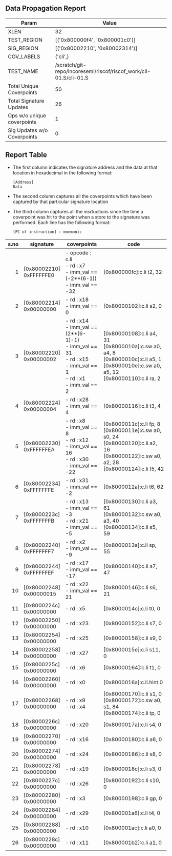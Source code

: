 
## Data Propagation Report

| Param                     | Value    |
|---------------------------|----------|
| XLEN                      | 32      |
| TEST_REGION               | [('0x800000f4', '0x800001c0')]      |
| SIG_REGION                | [('0x80002210', '0x80002314')]      |
| COV_LABELS                | ('cli',)      |
| TEST_NAME                 | /scratch/git-repo/incoresemi/riscof/riscof_work/cli-01.S/cli-01.S    |
| Total Unique Coverpoints  | 50      |
| Total Signature Updates   | 26      |
| Ops w/o unique coverpoints | 1      |
| Sig Updates w/o Coverpoints | 0    |

## Report Table

- The first column indicates the signature address and the data at that location in hexadecimal in the following format: 
  ```
  [Address]
  Data
  ```

- The second column captures all the coverpoints which have been captured by that particular signature location

- The third column captures all the insrtuctions since the time a coverpoint was
  hit to the point when a store to the signature was performed. Each line has
  the following format:
  ```
  [PC of instruction] : mnemonic
  ```

|s.no|        signature         |                                                            coverpoints                                                             |                                                                          code                                                                          |
|---:|--------------------------|------------------------------------------------------------------------------------------------------------------------------------|--------------------------------------------------------------------------------------------------------------------------------------------------------|
|   1|[0x80002210]<br>0xFFFFFFE0|- opcode : c.li<br> - rd : x7<br> - imm_val == (-2**(6-1))<br> - imm_val == -32<br>                                                 |[0x800000fc]:c.li t2, 32<br>                                                                                                                            |
|   2|[0x80002214]<br>0x00000000|- rd : x18<br> - imm_val == 0<br>                                                                                                   |[0x80000102]:c.li s2, 0<br>                                                                                                                             |
|   3|[0x80002220]<br>0x00000002|- rd : x14<br> - imm_val == (2**(6-1)-1)<br> - imm_val == 31<br> - rd : x15<br> - imm_val == 1<br> - rd : x1<br> - imm_val == 2<br> |[0x80000108]:c.li a4, 31<br> [0x8000010a]:c.sw a0, a4, 8<br> [0x8000010c]:c.li a5, 1<br> [0x8000010e]:c.sw a0, a5, 12<br> [0x80000110]:c.li ra, 2<br>   |
|   4|[0x80002224]<br>0x00000004|- rd : x28<br> - imm_val == 4<br>                                                                                                   |[0x80000116]:c.li t3, 4<br>                                                                                                                             |
|   5|[0x80002230]<br>0xFFFFFFEA|- rd : x8<br> - imm_val == 8<br> - rd : x12<br> - imm_val == 16<br> - rd : x30<br> - imm_val == -22<br>                             |[0x8000011c]:c.li fp, 8<br> [0x8000011e]:c.sw a0, s0, 24<br> [0x80000120]:c.li a2, 16<br> [0x80000122]:c.sw a0, a2, 28<br> [0x80000124]:c.li t5, 42<br> |
|   6|[0x80002234]<br>0xFFFFFFFE|- rd : x31<br> - imm_val == -2<br>                                                                                                  |[0x8000012a]:c.li t6, 62<br>                                                                                                                            |
|   7|[0x8000223c]<br>0xFFFFFFFB|- rd : x13<br> - imm_val == -3<br> - rd : x21<br> - imm_val == -5<br>                                                               |[0x80000130]:c.li a3, 61<br> [0x80000132]:c.sw a0, a3, 40<br> [0x80000134]:c.li s5, 59<br>                                                              |
|   8|[0x80002240]<br>0xFFFFFFF7|- rd : x2<br> - imm_val == -9<br>                                                                                                   |[0x8000013a]:c.li sp, 55<br>                                                                                                                            |
|   9|[0x80002244]<br>0xFFFFFFEF|- rd : x17<br> - imm_val == -17<br>                                                                                                 |[0x80000140]:c.li a7, 47<br>                                                                                                                            |
|  10|[0x80002248]<br>0x00000015|- rd : x22<br> - imm_val == 21<br>                                                                                                  |[0x80000146]:c.li s6, 21<br>                                                                                                                            |
|  11|[0x8000224c]<br>0x00000000|- rd : x5<br>                                                                                                                       |[0x8000014c]:c.li t0, 0<br>                                                                                                                             |
|  12|[0x80002250]<br>0x00000000|- rd : x23<br>                                                                                                                      |[0x80000152]:c.li s7, 0<br>                                                                                                                             |
|  13|[0x80002254]<br>0x00000000|- rd : x25<br>                                                                                                                      |[0x80000158]:c.li s9, 0<br>                                                                                                                             |
|  14|[0x80002258]<br>0x00000000|- rd : x27<br>                                                                                                                      |[0x8000015e]:c.li s11, 0<br>                                                                                                                            |
|  15|[0x8000225c]<br>0x00000000|- rd : x6<br>                                                                                                                       |[0x80000164]:c.li t1, 0<br>                                                                                                                             |
|  16|[0x80002260]<br>0x00000000|- rd : x0<br>                                                                                                                       |[0x8000016a]:c.li.hint.0<br>                                                                                                                            |
|  17|[0x80002268]<br>0x00000000|- rd : x9<br> - rd : x4<br>                                                                                                         |[0x80000170]:c.li s1, 0<br> [0x80000172]:c.sw a0, s1, 84<br> [0x80000174]:c.li tp, 0<br>                                                                |
|  18|[0x8000226c]<br>0x00000000|- rd : x20<br>                                                                                                                      |[0x8000017a]:c.li s4, 0<br>                                                                                                                             |
|  19|[0x80002270]<br>0x00000000|- rd : x16<br>                                                                                                                      |[0x80000180]:c.li a6, 0<br>                                                                                                                             |
|  20|[0x80002274]<br>0x00000000|- rd : x24<br>                                                                                                                      |[0x80000186]:c.li s8, 0<br>                                                                                                                             |
|  21|[0x80002278]<br>0x00000000|- rd : x19<br>                                                                                                                      |[0x8000018c]:c.li s3, 0<br>                                                                                                                             |
|  22|[0x8000227c]<br>0x00000000|- rd : x26<br>                                                                                                                      |[0x80000192]:c.li s10, 0<br>                                                                                                                            |
|  23|[0x80002280]<br>0x00000000|- rd : x3<br>                                                                                                                       |[0x80000198]:c.li gp, 0<br>                                                                                                                             |
|  24|[0x80002284]<br>0x00000000|- rd : x29<br>                                                                                                                      |[0x800001a6]:c.li t4, 0<br>                                                                                                                             |
|  25|[0x80002288]<br>0x00000000|- rd : x10<br>                                                                                                                      |[0x800001ac]:c.li a0, 0<br>                                                                                                                             |
|  26|[0x8000228c]<br>0x00000000|- rd : x11<br>                                                                                                                      |[0x800001b2]:c.li a1, 0<br>                                                                                                                             |

